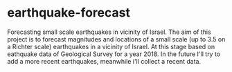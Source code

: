 # earthquake-forecast
Forecasting small scale earthquakes in vicinity of Israel.
The aim of this project is to forecast magnitudes and locations of a small scale (up to 3.5 on a Richter scale) earthquakes in a vicinity of Israel. At this stage based on eathquake data of Geological Survey for a year 2018.
In the future I'll try to add a more recent earthquakes, meanwhile i'll collect a recent data.
